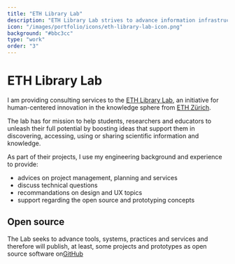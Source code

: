```yaml
---
title: "ETH Library Lab"
description: "ETH Library Lab strives to advance information infrastructure and services for science, research and education. By boosting related ideas, practices and strategies, the initiative contributes to future scientific work environments."
icon: "/images/portfolio/icons/eth-library-lab-icon.png"
background: "#bbc3cc"
type: "work"
order: "3"
---
```


# ETH Library Lab

I am providing consulting services to the [ETH Library Lab](https://www.librarylab.ethz.ch/), an initiative for human-centered innovation in the knowledge sphere from [ETH Zürich](https://ethz.ch/).

The lab has for mission to help students, researchers and educators to unleash their full potential by boosting ideas that support them in discovering, accessing, using or sharing scientific information and knowledge.

As part of their projects, I use my engineering background and experience to provide:

- advices on project management, planning and services
- discuss technical questions
- recommandations on design and UX topics
- support regarding the open source and prototyping concepts

## Open source

The Lab seeks to advance tools, systems, practices and services and therefore will publish, at least, some projects and prototypes as open source software on[GitHub](https://github.com/eth-library-lab)
